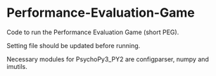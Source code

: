 # Performance-Evaluation-Game

Code to run the Performance Evaluation Game (short PEG). 

Setting file should be updated before running. 

Necessary modules for PsychoPy3_PY2 are configparser, numpy and imutils. 
